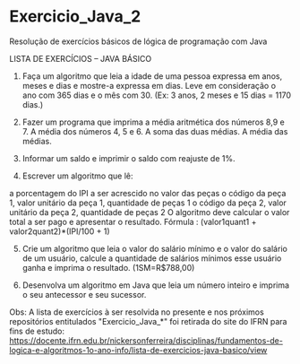 # Exercicio_Java_2

Resolução de exercícios básicos de lógica de programação com Java

LISTA DE EXERCÍCIOS – JAVA BÁSICO

1. Faça um algoritmo que leia a idade de uma pessoa expressa em anos, meses e dias e mostre-a expressa em dias. Leve em consideração o ano com 365 dias e o mês com 30. (Ex: 3 anos, 2 meses e 15 dias = 1170 dias.)

2. Fazer um programa que imprima a média aritmética dos números 8,9 e 7. A média dos números 4, 5 e 6. A soma das duas médias. A média das médias.

3. Informar um saldo e imprimir o saldo com reajuste de 1%.

4. Escrever um algoritmo que lê:

  a porcentagem do IPI a ser acrescido no valor das peças o código da peça 1, valor unitário da peça 1, quantidade de peças 1 o código da peça 2, valor       unitário da peça 2, quantidade de peças 2 O algoritmo deve calcular o valor total a ser pago e apresentar o resultado. Fórmula : (valor1quant1 +           valor2quant2)*(IPI/100 + 1)

5. Crie um algoritmo que leia o valor do salário mínimo e o valor do salário de um usuário, calcule a quantidade de salários mínimos esse usuário ganha e imprima o resultado. (1SM=R$788,00)

6. Desenvolva um algoritmo em Java que leia um número inteiro e imprima o seu antecessor e seu sucessor.

Obs: A lista de exercícios à ser resolvida no presente e nos próximos repositórios entitulados "Exercicio_Java_*" foi retirada do site do IFRN para fins de estudo: https://docente.ifrn.edu.br/nickersonferreira/disciplinas/fundamentos-de-logica-e-algoritmos-1o-ano-info/lista-de-exercicios-java-basico/view
